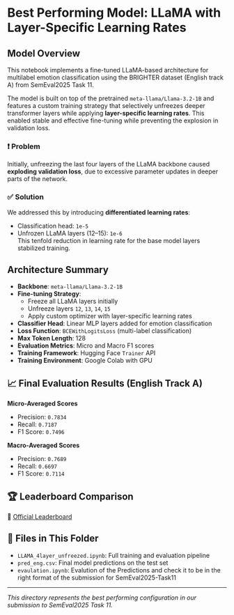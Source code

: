 # Best Performing Model: LLaMA with Layer-Specific Learning Rates

## Model Overview

This notebook implements a fine-tuned LLaMA-based architecture for multilabel emotion classification using the BRIGHTER dataset (English track A) from SemEval2025 Task 11.

The model is built on top of the pretrained `meta-llama/Llama-3.2-1B` and features a custom training strategy that selectively unfreezes deeper transformer layers while applying **layer-specific learning rates**. This enabled stable and effective fine-tuning while preventing the explosion in validation loss.

### ❗ Problem

Initially, unfreezing the last four layers of the LLaMA backbone caused **exploding validation loss**, due to excessive parameter updates in deeper parts of the network.

### ✅ Solution

We addressed this by introducing **differentiated learning rates**:
- Classification head: `1e-5`
- Unfrozen LLaMA layers (12–15): `1e-6`  
This tenfold reduction in learning rate for the base model layers stabilized training.

## Architecture Summary

- **Backbone**: `meta-llama/Llama-3.2-1B`
- **Fine-tuning Strategy**:
  - Freeze all LLaMA layers initially
  - Unfreeze layers `12`, `13`, `14`, `15`
  - Apply custom optimizer with layer-specific learning rates
- **Classifier Head**: Linear MLP layers added for emotion classification
- **Loss Function**: `BCEWithLogitsLoss` (multi-label classification)
- **Max Token Length**: 128
- **Evaluation Metrics**: Micro and Macro F1 scores
- **Training Framework**: Hugging Face `Trainer` API
- **Training Environment**: Google Colab with GPU

## 📈 Final Evaluation Results (English Track A)

**Micro-Averaged Scores**
- Precision: `0.7834`
- Recall: `0.7187`
- F1 Score: `0.7496`

**Macro-Averaged Scores**
- Precision: `0.7689`
- Recall: `0.6697`
- F1 Score: `0.7114`

## 🏆 Leaderboard Comparison

🔗 [Official Leaderboard](https://docs.google.com/spreadsheets/d/1pyKXpvmVsE1rwu8aRnfn372rD-v3L4Qo/edit?gid=57247028#gid=57247028)

## 📁 Files in This Folder

- `LLAMA_4layer_unfreezed.ipynb`: Full training and evaluation pipeline
- `pred_eng.csv`: Final model predictions on the test set
- `evaulation.ipynb`: Evalution of the Predictions and check it to be in the right format of the submission for SemEval2025-Task11

---

 *This directory represents the best performing configuration in our submission to SemEval2025 Task 11.*
